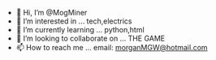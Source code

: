 - 👋 Hi, I’m @MogMiner
- 👀 I’m interested in ...  tech,electrics
- 🌱 I’m currently learning ... python,html
- 💞️ I’m looking to collaborate on ...  THE GAME
- 📫 How to reach me ...  email: morganMGW@hotmail.com

<!---
MogMiner/MogMiner is a ✨ special ✨ repository because its `README.md` (this file) appears on your GitHub profile.
You can click the Preview link to take a look at your changes.
--->
